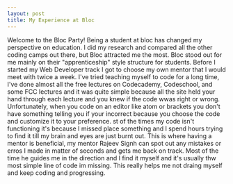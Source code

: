 ```yaml
---
layout: post
title: My Experience at Bloc
---
```


Welcome to the Bloc Party! Being a student at bloc has changed my perspective on education. I did my research and compared all the other coding camps out there, but Bloc attracted me the most. Bloc stood out for me mainly on their "apprenticeship" style structure for students. Before I started my Web Developer track I got to choose my own mentor that I would meet with twice a week. I've tried teaching myself to code for a long time, I've done almost all the free lectures on Codecademy, Codeschool,  and some FCC lectures and it was quite simple because all the site held your hand through each lecture and you knew if the code wwas right or wrong. Unfortunately, when you code on an editor like atom or brackets you don't have something telling you if your incorrect because you choose the code and customize it to your preference. st of the times my code isn't functioning it's because I missed place something and I spend hours trying to find it till my brain and eyes are just burnt out. This is where having a mentor is beneficial, my mentor Rajeev Signh can spot out any mistakes or erros I made in matter of seconds and gets me back on track. Most of the time he guides me in the direction and I find it myself and it's usually thw most simple line of code im missing. This really helps me not draing myself and keep coding and progressing. 